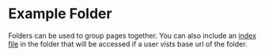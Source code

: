 # Example Folder

Folders can be used to group pages together. You can also include an [index file](/) in the folder that will be accessed if a user vists base url of the folder. 